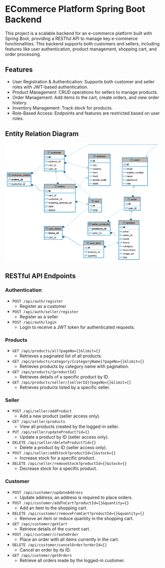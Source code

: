 # ECommerce Platform Spring Boot Backend

This project is a scalable backend for an e-commerce platform built with Spring Boot, providing a RESTful API to manage key e-commerce functionalities. 
This backend supports both customers and sellers, including features like user authentication, product management, shopping cart, and order processing.

## Features

* User Registration & Authentication: Supports both customer and seller roles with JWT-based authentication.
* Product Management: CRUD operations for sellers to manage products.
* Order Management: Add items to the cart, create orders, and view order history.
* Inventory Management: Track stock for products.
* Role-Based Access: Endpoints and features are restricted based on user roles.

## Entity Relation Diagram

<img src="/src/main/resources/static/img/e-commerce-diagram-v6.png" alt="diagram">

## RESTful API Endpoints

### Authentication

- `POST /api/auth/register`
    - Register as a customer
- `POST /api/auth/seller/register`
    - Register as a seller
- `POST /api/auth/login`
    - Login to receive a JWT token for authenticated requests.

### Products

- `GET /api/products/all?pageNo={}&limit={}`
    - Retrieves a paginated list of all products.
- `GET /api/products/category/{categoryName}?pageNo={}&limit={}`
    - Retrieves products by category name with pagination.
- `GET /api/products/{productId}`
    - Retrieves details of a specific product by ID.
- `GET /api/products/seller/{sellerId}?pageNo={}&limit={}`
  - Retrieves products listed by a specific seller.

### Seller

- `POST /api/seller/addProduct`
    - Add a new product (seller access only).
- `GET /api/seller/products`
  - View all products created by the logged-in seller.
- `PUT /api/seller/updateProduct?id={}`
  - Update a product by ID (seller access only).
- `DELETE /api/seller/deleteProduct?id={}`
  - Delete a product by ID (seller access only).
- `POST /api/seller/addStock?productId={}&stock={}`
  - Increase stock for a specific product.
- `DELETE /api/seller/removeStock?productId={}&stock={}`
  - Decrease stock for a specific product.

### Customer

- `POST /api/customer/updateAddress`
  - Update address; an address is required to place orders.
- `POST /api/customer/addToCart?productId={}&quantity={}`
  - Add an item to the shopping cart.
- `DELETE /api/customer/removeFromCart?productId={}&quantity={}`
  - Remove an item or reduce quantity in the shopping cart.
- `GET /api/customer/getCart`
  - Retrieve details of the current cart.
- `POST /api/customer/createOrder`
  - Place an order with all items currently in the cart.
- `DELETE /api/customer/cancelOrder?orderId={}`
  - Cancel an order by its ID.
- `GET /api/customer/getOrders`
  - Retrieve all orders made by the logged-in customer.